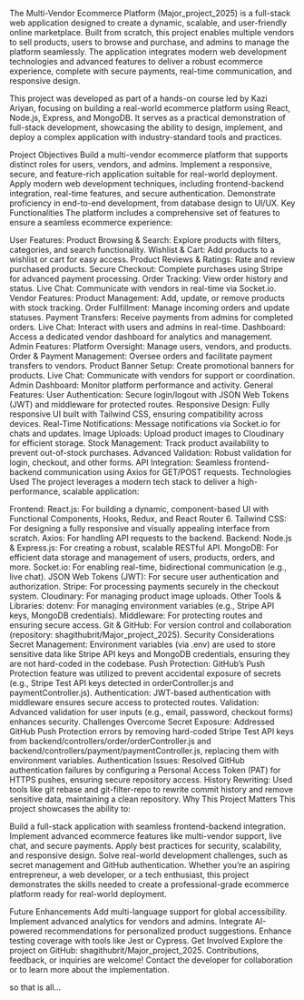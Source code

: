 The Multi-Vendor Ecommerce Platform (Major_project_2025) is a full-stack web application designed to create a dynamic, scalable, and user-friendly online marketplace. Built from scratch, this project enables multiple vendors to sell products, users to browse and purchase, and admins to manage the platform seamlessly. The application integrates modern web development technologies and advanced features to deliver a robust ecommerce experience, complete with secure payments, real-time communication, and responsive design.

This project was developed as part of a hands-on course led by Kazi Ariyan, focusing on building a real-world ecommerce platform using React, Node.js, Express, and MongoDB. It serves as a practical demonstration of full-stack development, showcasing the ability to design, implement, and deploy a complex application with industry-standard tools and practices.

Project Objectives
Build a multi-vendor ecommerce platform that supports distinct roles for users, vendors, and admins.
Implement a responsive, secure, and feature-rich application suitable for real-world deployment.
Apply modern web development techniques, including frontend-backend integration, real-time features, and secure authentication.
Demonstrate proficiency in end-to-end development, from database design to UI/UX.
Key Functionalities
The platform includes a comprehensive set of features to ensure a seamless ecommerce experience:

User Features:
Product Browsing & Search: Explore products with filters, categories, and search functionality.
Wishlist & Cart: Add products to a wishlist or cart for easy access.
Product Reviews & Ratings: Rate and review purchased products.
Secure Checkout: Complete purchases using Stripe for advanced payment processing.
Order Tracking: View order history and status.
Live Chat: Communicate with vendors in real-time via Socket.io.
Vendor Features:
Product Management: Add, update, or remove products with stock tracking.
Order Fulfillment: Manage incoming orders and update statuses.
Payment Transfers: Receive payments from admins for completed orders.
Live Chat: Interact with users and admins in real-time.
Dashboard: Access a dedicated vendor dashboard for analytics and management.
Admin Features:
Platform Oversight: Manage users, vendors, and products.
Order & Payment Management: Oversee orders and facilitate payment transfers to vendors.
Product Banner Setup: Create promotional banners for products.
Live Chat: Communicate with vendors for support or coordination.
Admin Dashboard: Monitor platform performance and activity.
General Features:
User Authentication: Secure login/logout with JSON Web Tokens (JWT) and middleware for protected routes.
Responsive Design: Fully responsive UI built with Tailwind CSS, ensuring compatibility across devices.
Real-Time Notifications: Message notifications via Socket.io for chats and updates.
Image Uploads: Upload product images to Cloudinary for efficient storage.
Stock Management: Track product availability to prevent out-of-stock purchases.
Advanced Validation: Robust validation for login, checkout, and other forms.
API Integration: Seamless frontend-backend communication using Axios for GET/POST requests.
Technologies Used
The project leverages a modern tech stack to deliver a high-performance, scalable application:

Frontend:
React.js: For building a dynamic, component-based UI with Functional Components, Hooks, Redux, and React Router 6.
Tailwind CSS: For designing a fully responsive and visually appealing interface from scratch.
Axios: For handling API requests to the backend.
Backend:
Node.js & Express.js: For creating a robust, scalable RESTful API.
MongoDB: For efficient data storage and management of users, products, orders, and more.
Socket.io: For enabling real-time, bidirectional communication (e.g., live chat).
JSON Web Tokens (JWT): For secure user authentication and authorization.
Stripe: For processing payments securely in the checkout system.
Cloudinary: For managing product image uploads.
Other Tools & Libraries:
dotenv: For managing environment variables (e.g., Stripe API keys, MongoDB credentials).
Middleware: For protecting routes and ensuring secure access.
Git & GitHub: For version control and collaboration (repository: shagithubrit/Major_project_2025).
Security Considerations
Secret Management: Environment variables (via .env) are used to store sensitive data like Stripe API keys and MongoDB credentials, ensuring they are not hard-coded in the codebase.
Push Protection: GitHub’s Push Protection feature was utilized to prevent accidental exposure of secrets (e.g., Stripe Test API keys detected in orderController.js and paymentController.js).
Authentication: JWT-based authentication with middleware ensures secure access to protected routes.
Validation: Advanced validation for user inputs (e.g., email, password, checkout forms) enhances security.
Challenges Overcome
Secret Exposure: Addressed GitHub Push Protection errors by removing hard-coded Stripe Test API keys from backend/controllers/order/orderController.js and backend/controllers/payment/paymentController.js, replacing them with environment variables.
Authentication Issues: Resolved GitHub authentication failures by configuring a Personal Access Token (PAT) for HTTPS pushes, ensuring secure repository access.
History Rewriting: Used tools like git rebase and git-filter-repo to rewrite commit history and remove sensitive data, maintaining a clean repository.
Why This Project Matters
This project showcases the ability to:

Build a full-stack application with seamless frontend-backend integration.
Implement advanced ecommerce features like multi-vendor support, live chat, and secure payments.
Apply best practices for security, scalability, and responsive design.
Solve real-world development challenges, such as secret management and GitHub authentication.
Whether you’re an aspiring entrepreneur, a web developer, or a tech enthusiast, this project demonstrates the skills needed to create a professional-grade ecommerce platform ready for real-world deployment.

Future Enhancements
Add multi-language support for global accessibility.
Implement advanced analytics for vendors and admins.
Integrate AI-powered recommendations for personalized product suggestions.
Enhance testing coverage with tools like Jest or Cypress.
Get Involved
Explore the project on GitHub: shagithubrit/Major_project_2025. Contributions, feedback, or inquiries are welcome! Contact the developer for collaboration or to learn more about the implementation.

so that is all...
